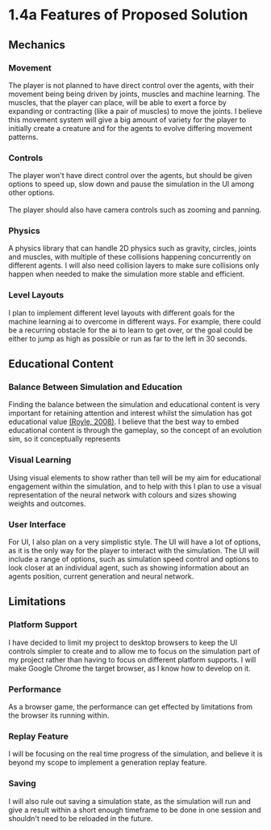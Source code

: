 # 1.4a Features of Proposed Solution

## Mechanics

### Movement

The player is not planned to have direct control over the agents, with their movement being being driven by joints, muscles and machine learning. The muscles, that the player can place, will be able to exert a force by expanding or contracting (like a pair of muscles) to move the joints. I believe this movement system will give a big amount of variety for the player to initially create a creature and for the agents to evolve differing movement patterns.

### Controls

The player won't have direct control over the agents, but should be given options to speed up, slow down and pause the simulation in the UI among other options.\
\
The player should also have camera controls such as zooming and panning.

### Physics

A physics library that can handle 2D physics such as gravity, circles, joints and muscles, with multiple of these collisions happening concurrently on different agents. I will also need collision layers to make sure collisions only happen when needed to make the simulation more stable and efficient.

### Level Layouts

I plan to implement different level layouts with different goals for the machine learning ai to overcome in different ways. For example, there could be a recurring obstacle for the ai to learn to get over, or the goal could be either to jump as high as possible or run as far to the left in 30 seconds.

## Educational Content

### Balance Between Simulation and Education

Finding the balance between the simulation and educational content is very important for retaining attention and interest whilst the simulation has got educational value [(Royle, 2008)](../analysis/references.md). I believe that the best way to embed educational content is through the gameplay, so the concept of an evolution sim, so it conceptually represents&#x20;

### Visual Learning

Using visual elements to show rather than tell will be my aim for educational engagement within the simulation, and to help with this I plan to use a visual representation of the neural network with colours and sizes showing weights and outcomes.

### User Interface

For UI, I also plan on a very simplistic style. The UI will have a lot of options, as it is the only way for the player to interact with the simulation. The UI will include a range of options, such as simulation speed control and options to look closer at an individual agent, such as showing information about an agents position, current generation and neural network.

## Limitations

### Platform Support

I have decided to limit my project to desktop browsers to keep the UI controls simpler to create and to allow me to focus on the simulation part of my project rather than having to focus on different platform supports. I will make Google Chrome the target browser, as I know how to develop on it.

### Performance

As a browser game, the performance can get effected by limitations from the browser its running within.

### Replay Feature

I will be focusing on the real time progress of the simulation, and believe it is beyond my scope to implement a generation replay feature.

### Saving

I will also rule out saving a simulation state, as the simulation will run and give a result within a short enough timeframe to be done in one session and shouldn't need to be reloaded in the future.

